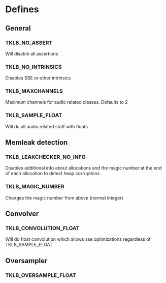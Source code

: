 # Defines

## General

### TKLB_NO_ASSERT
Will disable all assertions

### TKLB_NO_INTRINSICS
Disables SSE or other intrinsics

### TKLB_MAXCHANNELS
Maximum channels for audio related classes. Defaults to 2

### TKLB_SAMPLE_FLOAT
Will do all audio related stuff with floats

## Memleak detection
### TKLB_LEAKCHECKER_NO_INFO
Disables additional info about allocations and the magic number at the end of each allocation to detect heap corruptions

### TKLB_MAGIC_NUMBER
Changes the magic number from above (normal integer)

## Convolver

### TKLB_CONVOLUTION_FLOAT
Will do float convolution which allows sse optimizations regardless of TKLB_SAMPLE_FLOAT

## Oversampler

### TKLB_OVERSAMPLE_FLOAT
